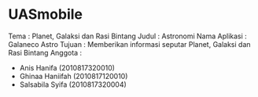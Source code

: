 # UASmobile
Tema : Planet, Galaksi dan Rasi Bintang
Judul : Astronomi
Nama Aplikasi : Galaneco Astro
Tujuan : Memberikan informasi seputar Planet, Galaksi dan Rasi Bintang
Anggota :
- Anis Hanifa (2010817320010)
- Ghinaa Haniifah (2010817120010)
- Salsabila Syifa (2010817320004)
